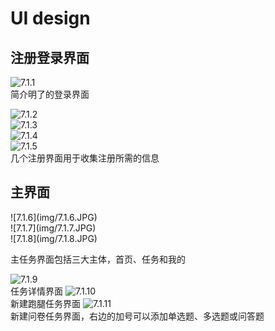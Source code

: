 <h1>UI design</h1>

<h2>注册登录界面</h2>

![7.1.1](img/7.1.1.JPG)<br>
简介明了的登录界面

![7.1.2](img/7.1.2.JPG)<br>
![7.1.3](img/7.1.3.JPG)<br>
![7.1.4](img/7.1.4.JPG)<br>
![7.1.5](img/7.1.5.JPG)<br>
几个注册界面用于收集注册所需的信息

<h2>主界面</h2>
![7.1.6](img/7.1.6.JPG)<br>
![7.1.7](img/7.1.7.JPG)<br>
![7.1.8](img/7.1.8.JPG)<br>

主任务界面包括三大主体，首页、任务和我的

![7.1.9](img/7.1.9.JPG)<br>
任务详情界面
![7.1.10](img/7.1.10.JPG)<br>
新建跑腿任务界面
![7.1.11](img/7.1.11.JPG)<br>
新建问卷任务界面，右边的加号可以添加单选题、多选题或问答题
